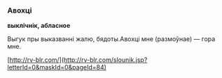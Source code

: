 ### Авохці
**выклічнік, абласное**

Выгук пры выказванні жалю, бядоты.Авохці мне (размоўнае) — гора мне.

<a rel="author">[http://rv-blr.com/](http://rv-blr.com/slounik.jsp?letterId=0&maskId=0&pageId=84)</a>
